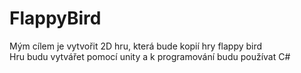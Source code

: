 # FlappyBird  
Mým cílem je vytvořit 2D hru, která bude kopií hry flappy bird  
Hru budu vytvářet pomocí unity a k programování budu používat C#
